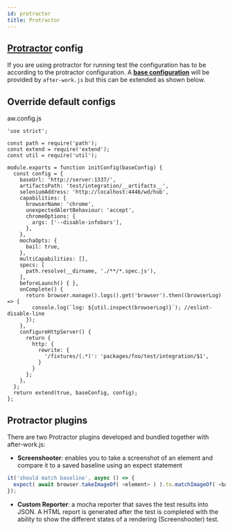 ```yaml
---
id: protractor
title: Protractor
---
```


## [Protractor](https://github.com/angular/protractor) config
If you are using protractor for running test the configuration has to be according to the protractor configuration. A [**base configuration**](../src/protractor/config.js) will be provided by `after-work.js` but this can be extended as shown below.

## Override default configs
aw.config.js
```
'use strict';

const path = require('path');
const extend = require('extend');
const util = require('util');

module.exports = function initConfig(baseConfig) {
  const config = {
    baseUrl: 'http://server:1337/',
    artifactsPath: 'test/integration/__artifacts__',
    seleniumAddress: 'http://localhost:4446/wd/hub',
    capabilities: {
      browserName: 'chrome',
      unexpectedAlertBehaviour: 'accept',
      chromeOptions: {
        args: ['--disable-infobars'],
      },
    },
    mochaOpts: {
      bail: true,
    },
    multiCapabilities: [],
    specs: [
      path.resolve(__dirname, './**/*.spec.js'),
    ],
    beforeLaunch() { },
    onComplete() {
      return browser.manage().logs().get('browser').then((browserLog) => {
        console.log(`log: ${util.inspect(browserLog)}`); //eslint-disable-line
      });
    },
    configureHttpServer() {
      return {
        http: {
          rewrite: {
            '/fixtures/(.*)': 'packages/foo/test/integration/$1',
          }
        }
      };
    },
  };
  return extend(true, baseConfig, config);
};
```

## Protractor plugins

There are two Protractor plugins developed and bundled together with after-work.js:

* **Screenshooter**: enables you to take a screenshot of an element and compare it to a saved baseline using an expect statement

```js
it('should match baseline', async () => {
  expect( await browser.takeImageOf( <element> ) ).to.matchImageOf( <baseline> );
});
```

* **Custom Reporter**: a mocha reporter that saves the test results into JSON. A HTML report is generated after the test is completed with the ability to show the different states of a rendering (Screenshooter) test.
